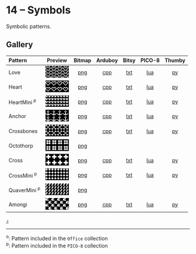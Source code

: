# 14 – Symbols

Symbolic patterns.

## Gallery

| Pattern | Preview | Bitmap | Arduboy | Bitsy | PICO-8 | Thumby |
| :--- | :---: | :---: | :---: | :---: | :---: | :---: |
| Love | <img src="../previews/Love.png" width="64" height="32" alt=""> | [png](png/Love.png) | [cpp](Symbols.h#L12-L23) | [txt](Symbols.bitsy.txt#L5-L14) | [lua](symbols.p8.lua#L7-L19) | [py](Symbols.thumby.py#L5-L16)
| Heart | <img src="../previews/Heart.png" width="64" height="32" alt=""> | [png](png/Heart.png) | [cpp](Symbols.h#L25-L36) | [txt](Symbols.bitsy.txt#L16-L25) | [lua](symbols.p8.lua#L21-L33) | [py](Symbols.thumby.py#L18-L29) |
| HeartMini <sup>p</sup>| <img src="../previews/HeartMini.png" width="64" height="32" alt=""> | [png](png/HeartMini.png) | [cpp](Symbols.h#L38-L50) | [txt](Symbols.bitsy.txt#L27-L36) | [lua](symbols.p8.lua#L35-L48) | [py](Symbols.thumby.py#L31-L42) |
| Anchor | <img src="../previews/Anchor.png" width="64" height="32" alt=""> | [png](png/Anchor.png) | [cpp](Symbols.h#L52-L63) | [txt](Symbols.bitsy.txt#L38-L47) | [lua](symbols.p8.lua#L50-L62) | [py](Symbols.thumby.py#L44-L55) |
| Crossbones | <img src="../previews/Crossbones.png" width="64" height="32" alt=""> | [png](png/Crossbones.png) | [cpp](Symbols.h#L65-L76) | [txt](Symbols.bitsy.txt#L49-L58) | [lua](symbols.p8.lua#L64-L76) | [py](Symbols.thumby.py#L57-L68)
| Octothorp | <img src="../previews/Octothorp.png" width="64" height="32" alt=""> | [png](png/Octothorp.png) | | | | |
| Cross | <img src="../previews/Cross.png" width="64" height="32" alt=""> | [png](png/Cross.png) | [cpp](Symbols.h#L78-L89) | [txt](Symbols.bitsy.txt#L60-L69) |[lua](symbols.p8.lua#L78-L90)  | [py](Symbols.thumby.py#L70-L81)
| CrossMini <sup>p</sup>| <img src="../previews/CrossMini.png" width="64" height="32" alt=""> | [png](png/CrossMini.png) | [cpp](Symbols.h#L91-L103) | [txt](Symbols.bitsy.txt#L71-L80) | [lua](symbols.p8.lua#L92-L105) | [py](Symbols.thumby.py#L83-L94)
| QuaverMini <sup>p</sup>|   <img src="../previews/QuaverMini.png" width="64" height="32" alt=""> | [png](png/QuaverMini.png) | | | | |
| Amongi | <img src="../previews/Amongi.png" width="64" height="32" alt=""> | [png](png/Amongi.png) | [cpp](Symbols.h#L105-L116) | [txt](Symbols.bitsy.txt#L82-L91) | [lua](symbols.p8.lua#L107-L119) | [py](Symbols.thumby.py#L96-L107)

[`⤴`](#gallery)

---

<sup>o</sup>: Pattern included in the `Office` collection  
<sup>p</sup>: Pattern included in the `PICO-8` collection 

<br>
